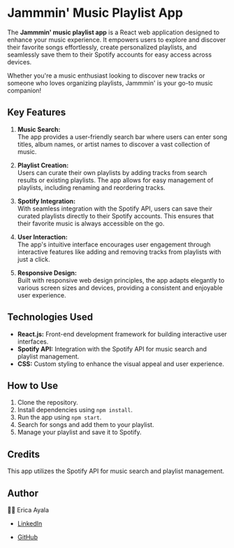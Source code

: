 # Jammmin' Music Playlist App

The **Jammmin' music playlist app** is a React web application designed to enhance your music experience. It empowers users to explore and discover their favorite songs effortlessly, create personalized playlists, and seamlessly save them to their Spotify accounts for easy access across devices. 

Whether you're a music enthusiast looking to discover new tracks or someone who loves organizing playlists, Jammmin' is your go-to music companion! 


## Key Features

1. **Music Search:**  
   The app provides a user-friendly search bar where users can enter song titles, album names, or artist names to discover a vast collection of music.

2. **Playlist Creation:**  
   Users can curate their own playlists by adding tracks from search results or existing playlists. The app allows for easy management of playlists, including renaming and reordering tracks.

3. **Spotify Integration:**  
   With seamless integration with the Spotify API, users can save their curated playlists directly to their Spotify accounts. This ensures that their favorite music is always accessible on the go.

4. **User Interaction:**  
   The app's intuitive interface encourages user engagement through interactive features like adding and removing tracks from playlists with just a click.

5. **Responsive Design:**  
   Built with responsive web design principles, the app adapts elegantly to various screen sizes and devices, providing a consistent and enjoyable user experience.


## Technologies Used

- **React.js:** Front-end development framework for building interactive user interfaces.
- **Spotify API:** Integration with the Spotify API for music search and playlist management.
- **CSS:** Custom styling to enhance the visual appeal and user experience. 


## How to Use

1. Clone the repository.
2. Install dependencies using `npm install`.
3. Run the app using `npm start`.
4. Search for songs and add them to your playlist.
5. Manage your playlist and save it to Spotify.


## Credits

This app utilizes the Spotify API for music search and playlist management. 


## Author

  :technologist: Erica Ayala 

  * [LinkedIn](https://www.linkedin.com/in/ayalavirtual)

  * [GitHub](https://www.github.com/AyalaVirtual) 

